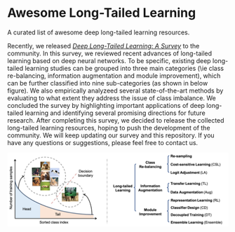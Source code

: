# Awesome Long-Tailed Learning 

A curated list of awesome deep long-tailed learning resources.

Recently, we released *[Deep Long-Tailed Learning: A Survey]()* to the community. In this survey, we reviewed recent advances of long-tailed learning based on deep neural networks. To be specific, existing deep long-tailed learning studies can be grouped into three main categories (\ie class re-balancing, information augmentation and module improvement), which can be further classified into nine sub-categories (as shown in below figure). We also empirically analyzeed several state-of-the-art methods by evaluating to what extent they address the issue of class imbalance. We concluded the survey by highlighting important applications of deep long-tailed learning and identifying several promising directions for future research. After completing this survey, we decided to release the collected long-tailed learning resources, hoping to push the development of the community. We will keep updating our survey and this repository. If you have any questions or suggestions, please feel free to contact us.

<p align="center">
<img src="Taxonomy.png" width=1000>
</p>
